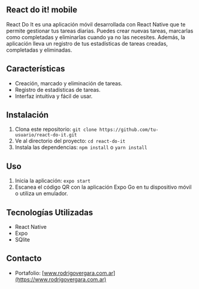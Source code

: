 ## React do it! mobile
React Do It es una aplicación móvil desarrollada con React Native que te permite gestionar tus tareas diarias. Puedes crear nuevas tareas, marcarlas como completadas y eliminarlas cuando ya no las necesites. Además, la aplicación lleva un registro de tus estadísticas de tareas creadas, completadas y eliminadas.

## Características

- Creación, marcado y eliminación de tareas.
- Registro de estadísticas de tareas.
- Interfaz intuitiva y fácil de usar.

## Instalación

1. Clona este repositorio: `git clone https://github.com/tu-usuario/react-do-it.git`
2. Ve al directorio del proyecto: `cd react-do-it`
3. Instala las dependencias: `npm install` o `yarn install`

## Uso

1. Inicia la aplicación: `expo start`
2. Escanea el código QR con la aplicación Expo Go en tu dispositivo móvil o utiliza un emulador.

## Tecnologías Utilizadas

- React Native
- Expo
- SQlite


## Contacto

- Portafolio: [www.rodrigovergara.com.ar](https://www.rodrigovergara.com.ar)